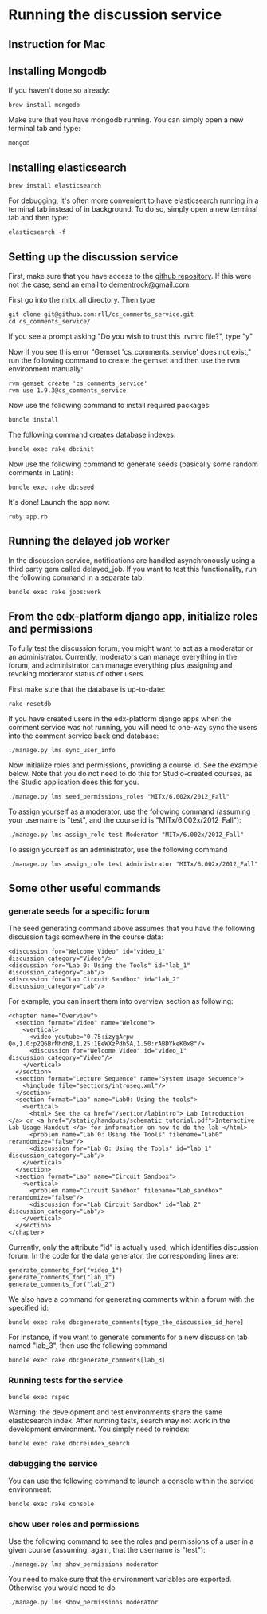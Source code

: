 # Running the discussion service

## Instruction for Mac

## Installing Mongodb

If you haven't done so already:

    brew install mongodb

Make sure that you have mongodb running. You can simply open a new terminal tab and type:

    mongod

## Installing elasticsearch

    brew install elasticsearch

For debugging, it's often more convenient to have elasticsearch running in a terminal tab instead of in background. To do so, simply open a new terminal tab and then type:

    elasticsearch -f

## Setting up the discussion service

First, make sure that you have access to the [github repository](https://github.com/rll/cs_comments_service). If this were not the case, send an email to dementrock@gmail.com.

First go into the mitx_all directory. Then type

    git clone git@github.com:rll/cs_comments_service.git
    cd cs_comments_service/

If you see a prompt asking "Do you wish to trust this .rvmrc file?", type "y"

Now if you see this error "Gemset 'cs_comments_service' does not exist," run the following command to create the gemset and then use the rvm environment manually:

    rvm gemset create 'cs_comments_service'
    rvm use 1.9.3@cs_comments_service

Now use the following command to install required packages:

    bundle install

The following command creates database indexes:

    bundle exec rake db:init

Now use the following command to generate seeds (basically some random comments in Latin):

    bundle exec rake db:seed

It's done! Launch the app now:

    ruby app.rb

## Running the delayed job worker

In the discussion service, notifications are handled asynchronously using a third party gem called delayed_job. If you want to test this functionality, run the following command in a separate tab:

    bundle exec rake jobs:work

## From the edx-platform django app, initialize roles and permissions

To fully test the discussion forum, you might want to act as a moderator or an administrator. Currently, moderators can manage everything in the forum, and administrator can manage everything plus assigning and revoking moderator status of other users.

First make sure that the database is up-to-date:

    rake resetdb

If you have created users in the edx-platform django apps when the comment service was not running, you will need to one-way sync the users into the comment service back end database:

    ./manage.py lms sync_user_info

Now initialize roles and permissions, providing a course id. See the example below. Note that you do not need to do this for Studio-created courses, as the Studio application does this for you.

    ./manage.py lms seed_permissions_roles "MITx/6.002x/2012_Fall"

To assign yourself as a moderator, use the following command (assuming your username is "test", and the course id is "MITx/6.002x/2012_Fall"):

    ./manage.py lms assign_role test Moderator "MITx/6.002x/2012_Fall"

To assign yourself as an administrator, use the following command

    ./manage.py lms assign_role test Administrator "MITx/6.002x/2012_Fall"

## Some other useful commands

### generate seeds for a specific forum
The seed generating command above assumes that you have the following discussion tags somewhere in the course data:

    <discussion for="Welcome Video" id="video_1" discussion_category="Video"/>
    <discussion for="Lab 0: Using the Tools" id="lab_1" discussion_category="Lab"/>
    <discussion for="Lab Circuit Sandbox" id="lab_2" discussion_category="Lab"/>

For example, you can insert them into overview section as following:

    <chapter name="Overview">
      <section format="Video" name="Welcome">
        <vertical>
          <video youtube="0.75:izygArpw-Qo,1.0:p2Q6BrNhdh8,1.25:1EeWXzPdhSA,1.50:rABDYkeK0x8"/>
          <discussion for="Welcome Video" id="video_1" discussion_category="Video"/>
        </vertical>
      </section>
      <section format="Lecture Sequence" name="System Usage Sequence">
        <%include file="sections/introseq.xml"/>
      </section>
      <section format="Lab" name="Lab0: Using the tools">
        <vertical>
          <html> See the <a href="/section/labintro"> Lab Introduction </a> or <a href="/static/handouts/schematic_tutorial.pdf">Interactive Lab Usage Handout </a> for information on how to do the lab </html>
          <problem name="Lab 0: Using the Tools" filename="Lab0" rerandomize="false"/>
          <discussion for="Lab 0: Using the Tools" id="lab_1" discussion_category="Lab"/>
        </vertical>
      </section>
      <section format="Lab" name="Circuit Sandbox">
        <vertical>
          <problem name="Circuit Sandbox" filename="Lab_sandbox" rerandomize="false"/>
          <discussion for="Lab Circuit Sandbox" id="lab_2" discussion_category="Lab"/>
        </vertical>
      </section>
    </chapter>

Currently, only the attribute "id" is actually used, which identifies discussion forum. In the code for the data generator, the corresponding lines are:

    generate_comments_for("video_1")
    generate_comments_for("lab_1")
    generate_comments_for("lab_2")

We also have a command for generating comments within a forum with the specified id:

    bundle exec rake db:generate_comments[type_the_discussion_id_here]

For instance, if you want to generate comments for a new discussion tab named "lab_3", then use the following command

    bundle exec rake db:generate_comments[lab_3]

### Running tests for the service

    bundle exec rspec

Warning: the development and test environments share the same elasticsearch index. After running tests, search may not work in the development environment. You simply need to reindex:

    bundle exec rake db:reindex_search

### debugging the service

You can use the following command to launch a console within the service environment:

    bundle exec rake console

### show user roles and permissions

Use the following command to see the roles and permissions of a user in a given course (assuming, again, that the username is "test"):

    ./manage.py lms show_permissions moderator

You need to make sure that the environment variables are exported. Otherwise you would need to do

    ./manage.py lms show_permissions moderator
